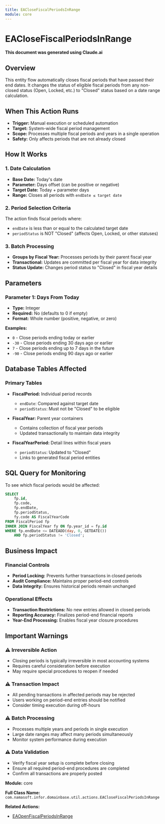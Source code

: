 ```yaml
---
title: EACloseFiscalPeriodsInRange
module: core
---
```



<div class='entity-flows'>

# EACloseFiscalPeriodsInRange

**This document was generated using Claude.ai**

## Overview

This entity flow automatically closes fiscal periods that have passed their end dates. It changes the status of eligible fiscal periods from any non-closed status (Open, Locked, etc.) to "Closed" status based on a date range calculation.

## When This Action Runs

- **Trigger:** Manual execution or scheduled automation
- **Target:** System-wide fiscal period management
- **Scope:** Processes multiple fiscal periods and years in a single operation
- **Safety:** Only affects periods that are not already closed

## How It Works

### 1. Date Calculation
- **Base Date:** Today's date
- **Parameter:** Days offset (can be positive or negative)
- **Target Date:** Today + parameter days
- **Range:** Closes all periods with `endDate ≤ target date`

### 2. Period Selection Criteria
The action finds fiscal periods where:
- `endDate` is less than or equal to the calculated target date
- `periodStatus` is NOT "Closed" (affects Open, Locked, or other statuses)

### 3. Batch Processing
- **Groups by Fiscal Year:** Processes periods by their parent fiscal year
- **Transactional:** Updates are committed per fiscal year for data integrity
- **Status Update:** Changes period status to "Closed" in fiscal year details

## Parameters

### Parameter 1: Days From Today
- **Type:** Integer
- **Required:** No (defaults to 0 if empty)
- **Format:** Whole number (positive, negative, or zero)

**Examples:**
- `0` - Close periods ending today or earlier
- `-30` - Close periods ending 30 days ago or earlier  
- `7` - Close periods ending up to 7 days in the future
- `-90` - Close periods ending 90 days ago or earlier

## Database Tables Affected

### Primary Tables
- **FiscalPeriod:** Individual period records
  - `endDate`: Compared against target date
  - `periodStatus`: Must not be "Closed" to be eligible

- **FiscalYear:** Parent year containers
  - Contains collection of fiscal year periods
  - Updated transactionally to maintain data integrity

- **FiscalYearPeriod:** Detail lines within fiscal years
  - `periodStatus`: Updated to "Closed"
  - Links to generated fiscal period entities

## SQL Query for Monitoring

To see which fiscal periods would be affected:

```sql
SELECT 
    fp.id,
    fp.code,
    fp.endDate,
    fp.periodStatus,
    fy.code AS FiscalYearCode
FROM FiscalPeriod fp
INNER JOIN FiscalYear fy ON fp.year_id = fy.id
WHERE fp.endDate <= DATEADD(day, 0, GETDATE())
    AND fp.periodStatus != 'Closed';
```

## Business Impact

### Financial Controls
- **Period Locking:** Prevents further transactions in closed periods
- **Audit Compliance:** Maintains proper period-end controls
- **Data Integrity:** Ensures historical periods remain unchanged

### Operational Effects
- **Transaction Restrictions:** No new entries allowed in closed periods
- **Reporting Accuracy:** Finalizes period-end financial reports
- **Year-End Processing:** Enables fiscal year closure procedures

## Important Warnings

### ⚠️ Irreversible Action
- Closing periods is typically irreversible in most accounting systems
- Requires careful consideration before execution
- May require special procedures to reopen if needed

### ⚠️ Transaction Impact
- All pending transactions in affected periods may be rejected
- Users working on period-end entries should be notified
- Consider timing execution during off-hours

### ⚠️ Batch Processing
- Processes multiple years and periods in single execution
- Large date ranges may affect many periods simultaneously
- Monitor system performance during execution

### ⚠️ Data Validation
- Verify fiscal year setup is complete before closing
- Ensure all required period-end procedures are completed
- Confirm all transactions are properly posted

**Module:** core

**Full Class Name:** `com.namasoft.infor.domainbase.util.actions.EACloseFiscalPeriodsInRange`

**Related Actions:**
- [EAOpenFiscalPeriodsInRange](EAOpenFiscalPeriodsInRange.md)


</div>

